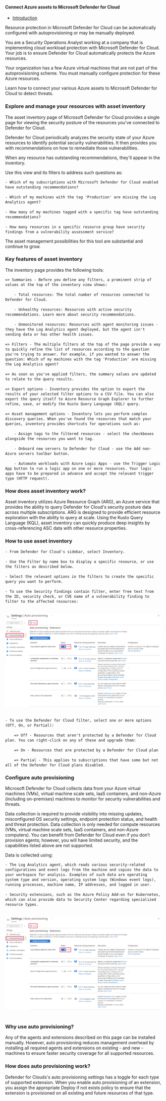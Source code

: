 #### Connect Azure assets to Microsoft Defender for Cloud 

- [Introduction](#introduction)

Resource protection in Microsoft Defender for Cloud can be automatically configured with autoprovisioning or may be manually deployed.

You are a Security Operations Analyst working at a company that is implementing cloud workload protection with Microsoft Defender for Cloud. Your job is to ensure Defender for Cloud automatically protects the Azure resources.

Your organization has a few Azure virtual machines that are not part of the autoprovisioning scheme. You must manually configure protection for these Azure resources.

Learn how to connect your various Azure assets to Microsoft Defender for Cloud to detect threats.

### Explore and manage your resources with asset inventory
The asset inventory page of Microsoft Defender for Cloud provides a single page for viewing the security posture of the resources you've connected to Defender for Cloud.

Defender for Cloud periodically analyzes the security state of your Azure resources to identify potential security vulnerabilities. It then provides you with recommendations on how to remediate those vulnerabilities.

When any resource has outstanding recommendations, they'll appear in the inventory.

Use this view and its filters to address such questions as:

	- Which of my subscriptions with Microsoft Defender for Cloud enabled have outstanding recommendations?

	- Which of my machines with the tag 'Production' are missing the Log Analytics agent?

	- How many of my machines tagged with a specific tag have outstanding recommendations?

	- How many resources in a specific resource group have security findings from a vulnerability assessment service?

The asset management possibilities for this tool are substantial and continue to grow.

### Key features of asset inventory

The inventory page provides the following tools:

	=> Summaries - Before you define any filters, a prominent strip of values at the top of the inventory view shows:

		- Total resources: The total number of resources connected to Defender for Cloud.

		- Unhealthy resources: Resources with active security recommendations. Learn more about security recommendations.

		- Unmonitored resources: Resources with agent monitoring issues - they have the Log Analytics agent deployed, but the agent isn't sending data or has other health issues.

	=> Filters - The multiple filters at the top of the page provide a way to quickly refine the list of resources according to the question you're trying to answer. For example, if you wanted to answer the question: Which of my machines with the tag 'Production' are missing the Log Analytics agent?

	=> As soon as you've applied filters, the summary values are updated to relate to the query results.

	=> Export options - Inventory provides the option to export the results of your selected filter options to a CSV file. You can also export the query itself to Azure Resource Graph Explorer to further refine, save, or modify the Kusto Query Language (KQL) query.

	=> Asset management options - Inventory lets you perform complex discovery queries. When you've found the resources that match your queries, inventory provides shortcuts for operations such as:

		- Assign tags to the filtered resources - select the checkboxes alongside the resources you want to tag.

		- Onboard new servers to Defender for Cloud - use the Add non-Azure servers toolbar button.

		- Automate workloads with Azure Logic Apps - use the Trigger Logic App button to run a logic app on one or more resources. Your logic apps have to be prepared in advance and accept the relevant trigger type (HTTP request).

### How does asset inventory work?

Asset inventory utilizes Azure Resource Graph (ARG), an Azure service that provides the ability to query Defender for Cloud's security posture data across multiple subscriptions. ARG is designed to provide efficient resource exploration with the ability to query at scale. Using the Kusto Query Language (KQL), asset inventory can quickly produce deep insights by cross-referencing ASC data with other resource properties.

### How to use asset inventory

	- From Defender for Cloud's sidebar, select Inventory.

	- Use the Filter by name box to display a specific resource, or use the filters as described below.

	- Select the relevant options in the filters to create the specific query you want to perform.

	- To use the Security findings contain filter, enter free text from the ID, security check, or CVE name of a vulnerability finding to filter to the affected resources:

<br>
<img src="https://github.com/dikkyryan/daily-progress/blob/main/posts/2022/02-february/24-february-2022/2.png?raw=true" />
<br>
<br>

	- To use the Defender for Cloud filter, select one or more options (Off, On, or Partial):

		=> Off - Resources that aren't protected by a Defender for Cloud plan. You can right-click on any of these and upgrade them:

		=> On - Resources that are protected by a Defender for Cloud plan

		=> Partial - This applies to subscriptions that have some but not all of the Defender for Cloud plans disabled.

### Configure auto provisioning

Microsoft Defender for Cloud collects data from your Azure virtual machines (VMs), virtual machine scale sets, IaaS containers, and non-Azure (including on-premises) machines to monitor for security vulnerabilities and threats.

Data collection is required to provide visibility into missing updates, misconfigured OS security settings, endpoint protection status, and health and threat protection. Data collection is only needed for compute resources (VMs, virtual machine scale sets, IaaS containers, and non-Azure computers). You can benefit from Defender for Cloud even if you don’t provision agents; however, you will have limited security, and the capabilities listed above are not supported.

Data is collected using:

	- The Log Analytics agent, which reads various security-related configurations and event logs from the machine and copies the data to your workspace for analysis. Examples of such data are operating system type and version, operating system logs (Windows event logs), running processes, machine name, IP addresses, and logged in user.

	- Security extensions, such as the Azure Policy Add-on for Kubernetes, which can also provide data to Security Center regarding specialized resource types.
<br>
<img src="https://github.com/dikkyryan/daily-progress/blob/main/posts/2022/02-february/24-february-2022/2.png?raw=true" />
<br>
<br>

### Why use auto provisioning?
Any of the agents and extensions described on this page can be installed manually. However, auto provisioning reduces management overhead by installing all required agents and extensions on existing - and new - machines to ensure faster security coverage for all supported resources.

### How does auto provisioning work?
Defender for Clouds's auto provisioning settings has a toggle for each type of supported extension. When you enable auto provisioning of an extension, you assign the appropriate Deploy if not exists policy to ensure that the extension is provisioned on all existing and future resources of that type.